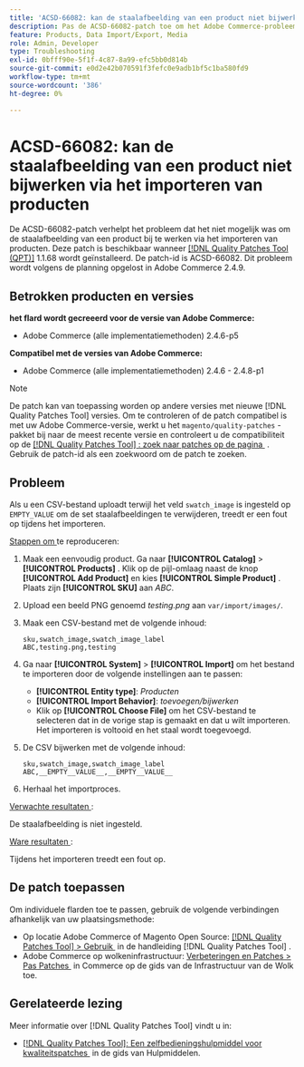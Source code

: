 ```yaml
---
title: 'ACSD-66082: kan de staalafbeelding van een product niet bijwerken via het importeren van producten'
description: Pas de ACSD-66082-patch toe om het Adobe Commerce-probleem te verhelpen, waarbij het uploaden van een CSV-bestand met het veld swatch_image ingesteld op EMPTY_VALUE naar ongeordende staalafbeeldingen ertoe leidt dat het importproces mislukt.
feature: Products, Data Import/Export, Media
role: Admin, Developer
type: Troubleshooting
exl-id: 0bfff90e-5f1f-4c87-8a99-efc5bb0d814b
source-git-commit: e0d2e42b070591f3fefc0e9adb1bf5c1ba580fd9
workflow-type: tm+mt
source-wordcount: '386'
ht-degree: 0%

---
```


# ACSD-66082: kan de staalafbeelding van een product niet bijwerken via het importeren van producten

De ACSD-66082-patch verhelpt het probleem dat het niet mogelijk was om de staalafbeelding van een product bij te werken via het importeren van producten. Deze patch is beschikbaar wanneer [[!DNL Quality Patches Tool (QPT)]](/help/tools/quality-patches-tool/quality-patches-tool-to-self-serve-quality-patches.md) 1.1.68 wordt geïnstalleerd. De patch-id is ACSD-66082. Dit probleem wordt volgens de planning opgelost in Adobe Commerce 2.4.9.

## Betrokken producten en versies

**het flard wordt gecreeerd voor de versie van Adobe Commerce:**

* Adobe Commerce (alle implementatiemethoden) 2.4.6-p5

**Compatibel met de versies van Adobe Commerce:**

* Adobe Commerce (alle implementatiemethoden) 2.4.6 - 2.4.8-p1

>[!NOTE]
>
>De patch kan van toepassing worden op andere versies met nieuwe [!DNL Quality Patches Tool] versies. Om te controleren of de patch compatibel is met uw Adobe Commerce-versie, werkt u het `magento/quality-patches` -pakket bij naar de meest recente versie en controleert u de compatibiliteit op de [[!DNL Quality Patches Tool] : zoek naar patches op de pagina &#x200B;](https://experienceleague.adobe.com/tools/commerce-quality-patches/index.html?lang=nl-NL) . Gebruik de patch-id als een zoekwoord om de patch te zoeken.

## Probleem

Als u een CSV-bestand uploadt terwijl het veld `swatch_image` is ingesteld op `EMPTY_VALUE` om de set staalafbeeldingen te verwijderen, treedt er een fout op tijdens het importeren.

<u> Stappen om </u> te reproduceren:

1. Maak een eenvoudig product. Ga naar **[!UICONTROL Catalog]** > **[!UICONTROL Products]** . Klik op de pijl-omlaag naast de knop **[!UICONTROL Add Product]** en kies **[!UICONTROL Simple Product]** . Plaats zijn **[!UICONTROL SKU]** aan *ABC*.
1. Upload een beeld PNG genoemd *testing.png* aan `var/import/images/`.
1. Maak een CSV-bestand met de volgende inhoud:

   ```
   sku,swatch_image,swatch_image_label
   ABC,testing.png,testing
   ```

1. Ga naar **[!UICONTROL System]** > **[!UICONTROL Import]** om het bestand te importeren door de volgende instellingen aan te passen:
   * **[!UICONTROL Entity type]**: *Producten*
   * **[!UICONTROL Import Behavior]**: *toevoegen/bijwerken*
   * Klik op **[!UICONTROL Choose File]** om het CSV-bestand te selecteren dat in de vorige stap is gemaakt en dat u wilt importeren. Het importeren is voltooid en het staal wordt toegevoegd.
1. De CSV bijwerken met de volgende inhoud:

   ```
   sku,swatch_image,swatch_image_label
   ABC,__EMPTY__VALUE__,__EMPTY__VALUE__
   ```

1. Herhaal het importproces.

<u> Verwachte resultaten </u>:

De staalafbeelding is niet ingesteld.

<u> Ware resultaten </u>:

Tijdens het importeren treedt een fout op.

## De patch toepassen

Om individuele flarden toe te passen, gebruik de volgende verbindingen afhankelijk van uw plaatsingsmethode:

* Op locatie Adobe Commerce of Magento Open Source: [[!DNL Quality Patches Tool] > Gebruik &#x200B;](/help/tools/quality-patches-tool/usage.md) in de handleiding [!DNL Quality Patches Tool] .
* Adobe Commerce op wolkeninfrastructuur: [&#x200B; Verbeteringen en Patches > Pas Patches &#x200B;](https://experienceleague.adobe.com/docs/commerce-cloud-service/user-guide/develop/upgrade/apply-patches.html?lang=nl-NL) in Commerce op de gids van de Infrastructuur van de Wolk toe.

## Gerelateerde lezing

Meer informatie over [!DNL Quality Patches Tool] vindt u in:

* [[!DNL Quality Patches Tool]: Een zelfbedieningshulpmiddel voor kwaliteitspatches &#x200B;](/help/tools/quality-patches-tool/quality-patches-tool-to-self-serve-quality-patches.md) in de gids van Hulpmiddelen.
